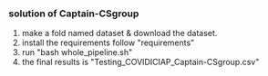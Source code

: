 ### solution of Captain-CSgroup

<!-- before you use the git repo, you should download the pretrain model by official  -->
1. make a fold named dataset \& download the dataset.
2. install the requirements follow "requirements"
3. run "bash whole_pipeline.sh"
4. the final results is "Testing_COVIDICIAP_Captain-CSgroup.csv"

<!-- ### maybe some error on file path, we will fix it soon.   -->

